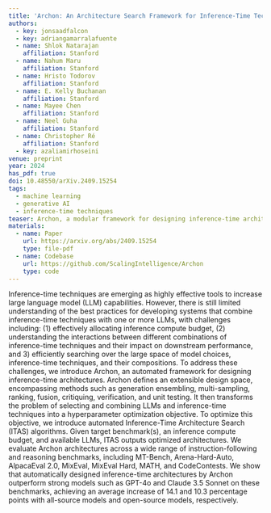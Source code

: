 ```yaml
---
title: 'Archon: An Architecture Search Framework for Inference-Time Techniques'
authors:
  - key: jonsaadfalcon
  - key: adriangamarralafuente
  - name: Shlok Natarajan
    affiliation: Stanford
  - name: Nahum Maru
    affiliation: Stanford
  - name: Hristo Todorov
    affiliation: Stanford
  - name: E. Kelly Buchanan
    affiliation: Stanford
  - name: Mayee Chen
    affiliation: Stanford
  - name: Neel Guha
    affiliation: Stanford
  - name: Christopher Ré
    affiliation: Stanford
  - key: azaliamirhoseini
venue: preprint
year: 2024
has_pdf: true
doi: 10.48550/arXiv.2409.15254
tags:
  - machine learning
  - generative AI
  - inference-time techniques
teaser: Archon, a modular framework for designing inference-time architectures, outperforms top language models like GPT-4 and Claude 3.5 on various benchmarks by optimally combining LLMs and inference techniques.
materials:
  - name: Paper
    url: https://arxiv.org/abs/2409.15254
    type: file-pdf
  - name: Codebase
    url: https://github.com/ScalingIntelligence/Archon
    type: code
---
```

Inference-time techniques are emerging as highly effective tools to increase large language model (LLM) capabilities. However, there is still limited understanding of the best practices for developing systems that combine inference-time techniques with one or more LLMs, with challenges including: (1) effectively allocating inference compute budget, (2) understanding the interactions between different combinations of inference-time techniques and their impact on downstream performance, and 3) efficiently searching over the large space of model choices, inference-time techniques, and their compositions. To address these challenges, we introduce Archon, an automated framework for designing inference-time architectures. Archon defines an extensible design space, encompassing methods such as generation ensembling, multi-sampling, ranking, fusion, critiquing, verification, and unit testing. It then transforms the problem of selecting and combining LLMs and inference-time techniques into a hyperparameter optimization objective. To optimize this objective, we introduce automated Inference-Time Architecture Search (ITAS) algorithms. Given target benchmark(s), an inference compute budget, and available LLMs, ITAS outputs optimized architectures. We evaluate Archon architectures across a wide range of instruction-following and reasoning benchmarks, including MT-Bench, Arena-Hard-Auto, AlpacaEval 2.0, MixEval, MixEval Hard, MATH, and CodeContests. We show that automatically designed inference-time architectures by Archon outperform strong models such as GPT-4o and Claude 3.5 Sonnet on these benchmarks, achieving an average increase of 14.1 and 10.3 percentage points with all-source models and open-source models, respectively.
